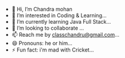 - 👋 Hi, I’m Chandra mohan
- 👀 I’m interested in Coding & Learning...
- 🌱 I’m currently learning Java Full Stack...
- 💞️ I’m looking to collaborate ...
- 📫 Reach me by classchandru@gmail.com...
- 😄 Pronouns: he or him...
- ⚡ Fun fact: i'm mad with Cricket...

<!---
Chandrusara0/Chandrusara0 is a ✨ special ✨ repository because its `README.md` (this file) appears on your GitHub profile.
You can click the Preview link to take a look at your changes.
--->
